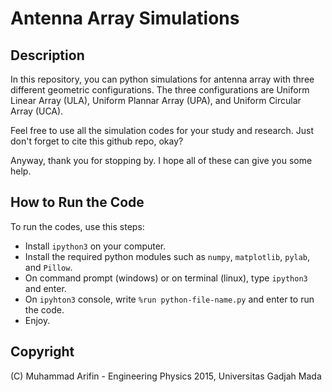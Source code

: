 # Antenna Array Simulations

## Description
In this repository, you can python simulations for antenna array with three different geometric configurations. The three configurations are Uniform Linear Array (ULA), Uniform Plannar Array (UPA), and Uniform Circular Array (UCA).

Feel free to use all the simulation codes for your study and research. Just don't forget to cite this github repo, okay?

Anyway, thank you for stopping by. I hope all of these can give you some help. 

## How to Run the Code
To run the codes, use this steps:
- Install `ipython3` on your computer. 
- Install the required python modules such as `numpy`, `matplotlib`, `pylab`, and `Pillow`.
- On command prompt (windows) or on terminal (linux), type `ipython3` and enter. 
- On `ipyhton3` console, write `%run python-file-name.py` and enter to run the code.
- Enjoy.

## Copyright
(C) Muhammad Arifin - Engineering Physics 2015, Universitas Gadjah Mada
